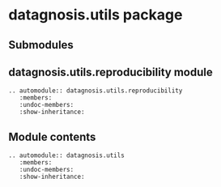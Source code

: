# datagnosis.utils package

## Submodules

## datagnosis.utils.reproducibility module

```{eval-rst}
.. automodule:: datagnosis.utils.reproducibility
   :members:
   :undoc-members:
   :show-inheritance:
```

## Module contents

```{eval-rst}
.. automodule:: datagnosis.utils
   :members:
   :undoc-members:
   :show-inheritance:
```
